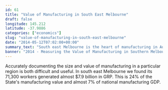 ```yaml
---
id: 61
title: "Value of Manufacturing in South East Melbourne"
draft: false
longitude: 145.212
latitude: -37.9886
categories: ["economics"]
slug: "value-of-manufacturing-in-south-east-melbourne"
date: "2014-05-12T07:02:00+00:00"
summary_text: "South east Melbourne is the heart of manufacturing in Australia "
banner: "2014 - Measuring the Value of Manufacturing in Southern Melbourne.png"
---
```


Accurately documenting the size and value of&nbsp;manufacturing in a particular region is both difficult and useful. In south east Melbourne we found its 71,300 workers generated almost $7.9 billion in GRP. This is 24% of the State's manufacturing value and almost 7% of national manufacturing GDP. &nbsp;
